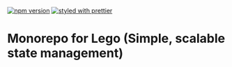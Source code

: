 [![npm version](https://badge.fury.io/js/%40armathai%2Flego.svg)](https://badge.fury.io/js/%40armathai%2Flego)
[![styled with prettier](https://img.shields.io/badge/styled_with-prettier-ff69b4.svg)](https://github.com/prettier/prettier)

# Monorepo for Lego (Simple, scalable state management)
